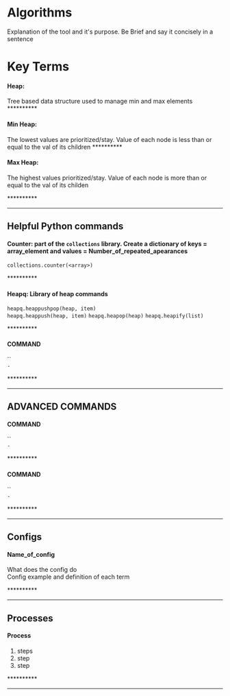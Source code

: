 # Algorithms

Explanation of the tool and it's purpose. Be Brief and say it concisely in a sentence

# Key Terms

#### Heap:

Tree based data structure used to manage min and max elements
\*\*\*\*\*\*\*\*\*\*

#### Min Heap:

The lowest values are prioritized/stay. Value of each node is less than or equal to the val of its children
\*\*\*\*\*\*\*\*\*\*

#### Max Heap:

The highest values prioritized/stay. Value of each node is more than or equal to the val of its childen

\*\*\*\*\*\*\*\*\*\*

---

## Helpful Python commands

#### Counter: part of the `collections` library. Create a dictionary of keys = array_element and values = Number_of_repeated_apearances

`collections.counter(<array>)`

\*\*\*\*\*\*\*\*\*\*

#### Heapq: Library of heap commands

`heapq.heappushpop(heap, item)`  
`heapq.heappush(heap, item)`
`heapq.heapop(heap)`
`heapq.heapify(list)`

\*\*\*\*\*\*\*\*\*\*

#### COMMAND

``  
`-`

\*\*\*\*\*\*\*\*\*\*

---

## ADVANCED COMMANDS

#### COMMAND

``  
`-`

\*\*\*\*\*\*\*\*\*\*

#### COMMAND

``  
`-`

\*\*\*\*\*\*\*\*\*\*

---

## Configs

#### Name_of_config

What does the config do  
Config example and definition of each term

\*\*\*\*\*\*\*\*\*\*

---

## Processes

#### Process

1. steps
2. step
3. step

\*\*\*\*\*\*\*\*\*\*

---
